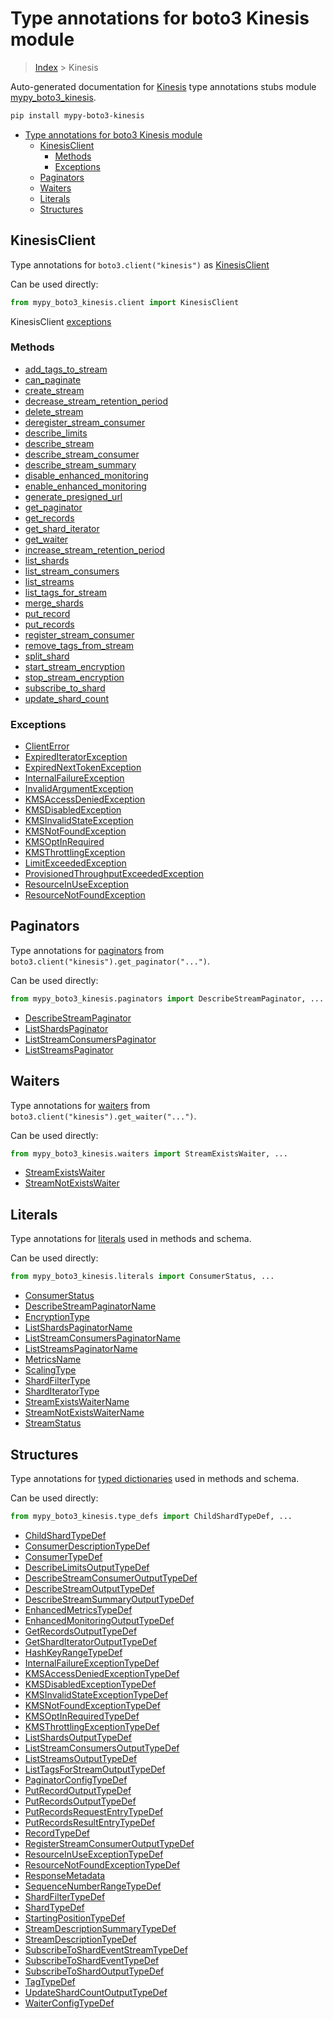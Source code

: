 # Type annotations for boto3 Kinesis module

> [Index](../README.md) > Kinesis

Auto-generated documentation for [Kinesis](https://boto3.amazonaws.com/v1/documentation/api/latest/reference/services/kinesis.html#Kinesis)
type annotations stubs module [mypy_boto3_kinesis](https://pypi.org/project/mypy-boto3-kinesis/).

```bash
pip install mypy-boto3-kinesis
```

- [Type annotations for boto3 Kinesis module](#type-annotations-for-boto3-kinesis-module)
  - [KinesisClient](#kinesisclient)
    - [Methods](#methods)
    - [Exceptions](#exceptions)
  - [Paginators](#paginators)
  - [Waiters](#waiters)
  - [Literals](#literals)
  - [Structures](#structures)

## KinesisClient

Type annotations for  `boto3.client("kinesis")` as [KinesisClient](./client.md)

Can be used directly:

```python
from mypy_boto3_kinesis.client import KinesisClient
```


KinesisClient [exceptions](./client.md#exceptions)



### Methods
- [add_tags_to_stream](./client.md#add-tags-to-stream)
- [can_paginate](./client.md#can-paginate)
- [create_stream](./client.md#create-stream)
- [decrease_stream_retention_period](./client.md#decrease-stream-retention-period)
- [delete_stream](./client.md#delete-stream)
- [deregister_stream_consumer](./client.md#deregister-stream-consumer)
- [describe_limits](./client.md#describe-limits)
- [describe_stream](./client.md#describe-stream)
- [describe_stream_consumer](./client.md#describe-stream-consumer)
- [describe_stream_summary](./client.md#describe-stream-summary)
- [disable_enhanced_monitoring](./client.md#disable-enhanced-monitoring)
- [enable_enhanced_monitoring](./client.md#enable-enhanced-monitoring)
- [generate_presigned_url](./client.md#generate-presigned-url)
- [get_paginator](./client.md#get-paginator)
- [get_records](./client.md#get-records)
- [get_shard_iterator](./client.md#get-shard-iterator)
- [get_waiter](./client.md#get-waiter)
- [increase_stream_retention_period](./client.md#increase-stream-retention-period)
- [list_shards](./client.md#list-shards)
- [list_stream_consumers](./client.md#list-stream-consumers)
- [list_streams](./client.md#list-streams)
- [list_tags_for_stream](./client.md#list-tags-for-stream)
- [merge_shards](./client.md#merge-shards)
- [put_record](./client.md#put-record)
- [put_records](./client.md#put-records)
- [register_stream_consumer](./client.md#register-stream-consumer)
- [remove_tags_from_stream](./client.md#remove-tags-from-stream)
- [split_shard](./client.md#split-shard)
- [start_stream_encryption](./client.md#start-stream-encryption)
- [stop_stream_encryption](./client.md#stop-stream-encryption)
- [subscribe_to_shard](./client.md#subscribe-to-shard)
- [update_shard_count](./client.md#update-shard-count)




### Exceptions
- [ClientError](./client.md#clienterror)
- [ExpiredIteratorException](./client.md#expirediteratorexception)
- [ExpiredNextTokenException](./client.md#expirednexttokenexception)
- [InternalFailureException](./client.md#internalfailureexception)
- [InvalidArgumentException](./client.md#invalidargumentexception)
- [KMSAccessDeniedException](./client.md#kmsaccessdeniedexception)
- [KMSDisabledException](./client.md#kmsdisabledexception)
- [KMSInvalidStateException](./client.md#kmsinvalidstateexception)
- [KMSNotFoundException](./client.md#kmsnotfoundexception)
- [KMSOptInRequired](./client.md#kmsoptinrequired)
- [KMSThrottlingException](./client.md#kmsthrottlingexception)
- [LimitExceededException](./client.md#limitexceededexception)
- [ProvisionedThroughputExceededException](./client.md#provisionedthroughputexceededexception)
- [ResourceInUseException](./client.md#resourceinuseexception)
- [ResourceNotFoundException](./client.md#resourcenotfoundexception)






## Paginators

Type annotations for [paginators](./paginators.md) from `boto3.client("kinesis").get_paginator("...")`.

Can be used directly:

```python
from mypy_boto3_kinesis.paginators import DescribeStreamPaginator, ...
```

- [DescribeStreamPaginator](./paginators.md#describestreampaginator)
- [ListShardsPaginator](./paginators.md#listshardspaginator)
- [ListStreamConsumersPaginator](./paginators.md#liststreamconsumerspaginator)
- [ListStreamsPaginator](./paginators.md#liststreamspaginator)




## Waiters

Type annotations for [waiters](./waiters.md) from `boto3.client("kinesis").get_waiter("...")`.

Can be used directly:

```python
from mypy_boto3_kinesis.waiters import StreamExistsWaiter, ...
```

- [StreamExistsWaiter](./waiters.md#streamexistswaiter)
- [StreamNotExistsWaiter](./waiters.md#streamnotexistswaiter)




## Literals

Type annotations for [literals](./literals.md) used in methods and schema.

Can be used directly:

```python
from mypy_boto3_kinesis.literals import ConsumerStatus, ...
```

- [ConsumerStatus](./literals.md#consumerstatus)
- [DescribeStreamPaginatorName](./literals.md#describestreampaginatorname)
- [EncryptionType](./literals.md#encryptiontype)
- [ListShardsPaginatorName](./literals.md#listshardspaginatorname)
- [ListStreamConsumersPaginatorName](./literals.md#liststreamconsumerspaginatorname)
- [ListStreamsPaginatorName](./literals.md#liststreamspaginatorname)
- [MetricsName](./literals.md#metricsname)
- [ScalingType](./literals.md#scalingtype)
- [ShardFilterType](./literals.md#shardfiltertype)
- [ShardIteratorType](./literals.md#sharditeratortype)
- [StreamExistsWaiterName](./literals.md#streamexistswaitername)
- [StreamNotExistsWaiterName](./literals.md#streamnotexistswaitername)
- [StreamStatus](./literals.md#streamstatus)




## Structures


Type annotations for [typed dictionaries](./type_defs.md) used in methods and schema.

Can be used directly:

```python
from mypy_boto3_kinesis.type_defs import ChildShardTypeDef, ...
```

- [ChildShardTypeDef](./type_defs.md#childshardtypedef)
- [ConsumerDescriptionTypeDef](./type_defs.md#consumerdescriptiontypedef)
- [ConsumerTypeDef](./type_defs.md#consumertypedef)
- [DescribeLimitsOutputTypeDef](./type_defs.md#describelimitsoutputtypedef)
- [DescribeStreamConsumerOutputTypeDef](./type_defs.md#describestreamconsumeroutputtypedef)
- [DescribeStreamOutputTypeDef](./type_defs.md#describestreamoutputtypedef)
- [DescribeStreamSummaryOutputTypeDef](./type_defs.md#describestreamsummaryoutputtypedef)
- [EnhancedMetricsTypeDef](./type_defs.md#enhancedmetricstypedef)
- [EnhancedMonitoringOutputTypeDef](./type_defs.md#enhancedmonitoringoutputtypedef)
- [GetRecordsOutputTypeDef](./type_defs.md#getrecordsoutputtypedef)
- [GetShardIteratorOutputTypeDef](./type_defs.md#getsharditeratoroutputtypedef)
- [HashKeyRangeTypeDef](./type_defs.md#hashkeyrangetypedef)
- [InternalFailureExceptionTypeDef](./type_defs.md#internalfailureexceptiontypedef)
- [KMSAccessDeniedExceptionTypeDef](./type_defs.md#kmsaccessdeniedexceptiontypedef)
- [KMSDisabledExceptionTypeDef](./type_defs.md#kmsdisabledexceptiontypedef)
- [KMSInvalidStateExceptionTypeDef](./type_defs.md#kmsinvalidstateexceptiontypedef)
- [KMSNotFoundExceptionTypeDef](./type_defs.md#kmsnotfoundexceptiontypedef)
- [KMSOptInRequiredTypeDef](./type_defs.md#kmsoptinrequiredtypedef)
- [KMSThrottlingExceptionTypeDef](./type_defs.md#kmsthrottlingexceptiontypedef)
- [ListShardsOutputTypeDef](./type_defs.md#listshardsoutputtypedef)
- [ListStreamConsumersOutputTypeDef](./type_defs.md#liststreamconsumersoutputtypedef)
- [ListStreamsOutputTypeDef](./type_defs.md#liststreamsoutputtypedef)
- [ListTagsForStreamOutputTypeDef](./type_defs.md#listtagsforstreamoutputtypedef)
- [PaginatorConfigTypeDef](./type_defs.md#paginatorconfigtypedef)
- [PutRecordOutputTypeDef](./type_defs.md#putrecordoutputtypedef)
- [PutRecordsOutputTypeDef](./type_defs.md#putrecordsoutputtypedef)
- [PutRecordsRequestEntryTypeDef](./type_defs.md#putrecordsrequestentrytypedef)
- [PutRecordsResultEntryTypeDef](./type_defs.md#putrecordsresultentrytypedef)
- [RecordTypeDef](./type_defs.md#recordtypedef)
- [RegisterStreamConsumerOutputTypeDef](./type_defs.md#registerstreamconsumeroutputtypedef)
- [ResourceInUseExceptionTypeDef](./type_defs.md#resourceinuseexceptiontypedef)
- [ResourceNotFoundExceptionTypeDef](./type_defs.md#resourcenotfoundexceptiontypedef)
- [ResponseMetadata](./type_defs.md#responsemetadata)
- [SequenceNumberRangeTypeDef](./type_defs.md#sequencenumberrangetypedef)
- [ShardFilterTypeDef](./type_defs.md#shardfiltertypedef)
- [ShardTypeDef](./type_defs.md#shardtypedef)
- [StartingPositionTypeDef](./type_defs.md#startingpositiontypedef)
- [StreamDescriptionSummaryTypeDef](./type_defs.md#streamdescriptionsummarytypedef)
- [StreamDescriptionTypeDef](./type_defs.md#streamdescriptiontypedef)
- [SubscribeToShardEventStreamTypeDef](./type_defs.md#subscribetoshardeventstreamtypedef)
- [SubscribeToShardEventTypeDef](./type_defs.md#subscribetoshardeventtypedef)
- [SubscribeToShardOutputTypeDef](./type_defs.md#subscribetoshardoutputtypedef)
- [TagTypeDef](./type_defs.md#tagtypedef)
- [UpdateShardCountOutputTypeDef](./type_defs.md#updateshardcountoutputtypedef)
- [WaiterConfigTypeDef](./type_defs.md#waiterconfigtypedef)
